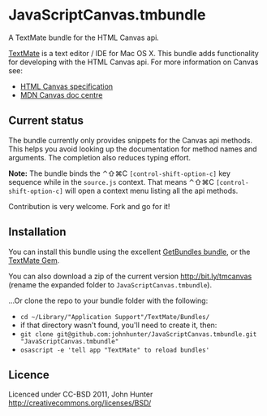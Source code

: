 # JavaScriptCanvas.tmbundle #

A TextMate bundle for the HTML Canvas api.

[TextMate](http://macromates.com/) is a text editor / IDE for Mac OS X. This bundle adds functionality for developing with the HTML Canvas api.
For more information on Canvas see:

*	[HTML Canvas specification](http://www.whatwg.org/specs/web-apps/current-work/multipage/the-canvas-element.html)
*	[MDN Canvas doc centre](https://developer.mozilla.org/en/HTML/Canvas)


## Current status ##

The bundle currently only provides snippets for the Canvas api methods. This helps you avoid looking up the documentation for method names and arguments. The completion also reduces typing effort.

**Note:** The bundle binds the ⌃⇧⌘C `[control-shift-option-c]` key sequence while in the `source.js` context. That means ⌃⇧⌘C `[control-shift-option-c]` will open a context menu listing all the api methods.

Contribution is very welcome. Fork and go for it!


## Installation ##

You can install this bundle using the excellent [GetBundles bundle](https://github.com/textmate/getbundle.tmbundle),
or the [TextMate Gem](http://yehudakatz.com/2008/05/19/textmate-gem/).

You can also download a zip of the current version <http://bit.ly/tmcanvas> (rename the expanded folder to `JavaScriptCanvas.tmbundle`).

...Or clone the repo to your bundle folder with the following:

*	`cd ~/Library/"Application Support"/TextMate/Bundles/`
*	if that directory wasn't found, you'll need to create it, then:
*	`git clone git@github.com:johnhunter/JavaScriptCanvas.tmbundle.git "JavaScriptCanvas.tmbundle"`
*	`osascript -e 'tell app "TextMate" to reload bundles'`


## Licence ##

Licenced under CC-BSD 2011, John Hunter  
<http://creativecommons.org/licenses/BSD/>
